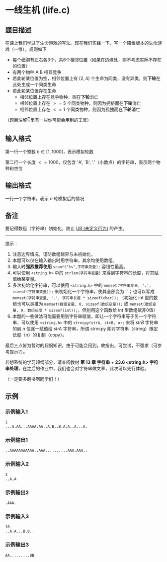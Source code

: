# 一线生机 (life.c)

## 题目描述

在课上我们学过了生命游戏的写法。现在我们实践一下，写一个降维版本的生命游戏（一维），规则如下

- 每个细胞有左右各3个，共6个相邻位置（如果在边缘处，则不考虑实际不存在的位置）
- 有两个物种 A B 相互竞争
- 若此轮某位置为空，相邻位置上有 $[2, 4]$ 个生命为同类，没有异类，则**下轮**在此处生成一个同类生命
- 若此轮某位置存在生命
  - 相邻位置上存在竞争物种，则在**下轮**消亡
  - 相邻位置上存在 $>=5$ 个同类物种，则因为拥挤而在**下轮**消亡
  - 相邻位置上存在 $<=1$ 个同类物种，则因为孤独而在**下轮**消亡

（题目注解👇里有一些你可能会用到的工具）

## 输入格式

第一行一个整数 $n \in [1,1000]$，表示模拟轮数

第二行一个长度 $<= 1000$，仅包含 'A', 'B', '.'（小数点）的字符串，表示两个物种和空位

## 输出格式

一行一个字符串，表示 $n$ 轮模拟后的情况

## 备注

要记得数组（字符串）初始化，防止 [UB (未定义行为)](http://docs.cpl.icu/#/faq/ub) 的产生。

---

提示：

1. 注意边界情况，谨防数组越界与未初始化。
2. 本题可以仅在输入输出时用字符串，其余均使用数组。
3. 输入时**强烈推荐使用** `scanf("%s",字符串变量);` 容错性最高。
4. 可以使用 `<string.h>` 中的 `strlen(字符串变量)` 来得到字符串的长度，将其赋值给某变量。
5. 多次初始化字符串，可以使用 `<string.h>` 中的 `memset(字符串变量, '.', sizeof(字符串变量));` 来初始化一个字符串，使其全部变为 '.'；也可以写成 `memset(字符串变量, '.', 字符串长度 * sizeof(char));` （初始化 int 型的数组也可以类推为 `memset(数组变量, 0, sizeof(数组变量));` 或 `memset(数组变量, 0, 数组长度 * sizeof(int));`，但别用这个函数给 int 型数组赋非0值）
6. 本题的一些做法可能需要用到字符串赋值，即让一个字符串等于另一个字符串，可以使用 `<string.h>` 中的 `strncpy(strA, strB, n);` 来将 $strB$ 字符串的前 $n$ 位逐一赋值给 $strA$ 字符串，所谓 strncpy 即对字符串（string）限定长度（n）的复制（copy）。

最后三点皆为暂时的超纲知识，由于可能会用到，故指出，可尝试，不强求（可参考提示2）。

若想系统的学习超纲部分，请查阅教材 **第 13 章 字符串** + **23.6 <string.h> 字符串处理**，在之后的作业中，我们也会对字符串做文章，此次可以先行体验。

（一定要多翻书啊同学们！）

## 示例

### 示例输入1

```
1
...A.AA...AAAA.AA..A.B..B.A.A..A...A.
```

### 示例输出1

```
..AAAAAAAAAAA..AAA..........AAA.AAA..
```

### 示例输入2

```
3
..A.A
```

### 示例输出2

```
.AAA.
```

### 示例输入3

```
10
..A.A...B.B..
```

### 示例输出3

```
AA.........BB
```